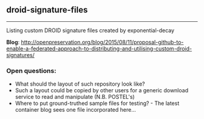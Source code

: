 ## droid-signature-files
---
Listing custom DROID signature files created by exponential-decay

**Blog**: http://openpreservation.org/blog/2015/08/11/proposal-github-to-enable-a-federated-approach-to-distributing-and-utilising-custom-droid-signatures/

### Open questions:

- What should the layout of such repository look like?
- Such a layout could be copied by other users for a generic download service to read and manipulate (N.B. POSTEL's)
- Where to put ground-truthed sample files for testing? - The latest container blog sees one file incorporated here... 
